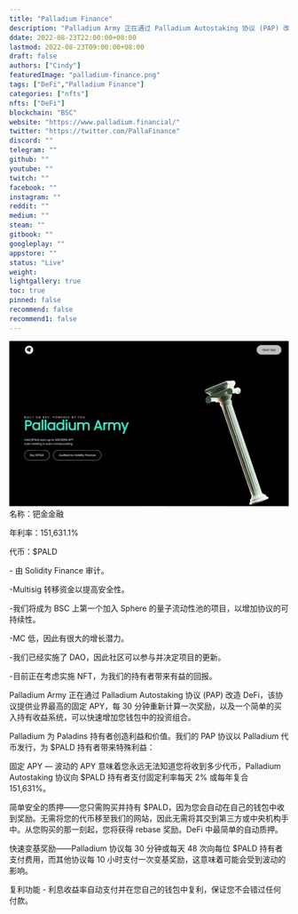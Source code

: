 ```yaml
---
title: "Palladium Finance"
description: "Palladium Army 正在通过 Palladium Autostaking 协议 (PAP) 改造 DeFi，该协议提供业界最高的固定 APY，每 30 分钟重新计算一次奖励，以及一个简单的买入持有收益系统，可以快速增加您钱包中的投资组合。"
ddate: 2022-08-23T22:00:00+08:00
lastmod: 2022-08-23T09:00:00+08:00
draft: false
authors: ["Cindy"]
featuredImage: "palladium-finance.png"
tags: ["DeFi","Palladium Finance"]
categories: ["nfts"]
nfts: ["DeFi"]
blockchain: "BSC"
website: "https://www.palladium.financial/"
twitter: "https://twitter.com/PallaFinance"
discord: ""
telegram: ""
github: ""
youtube: ""
twitch: ""
facebook: ""
instagram: ""
reddit: ""
medium: ""
steam: ""
gitbook: ""
googleplay: ""
appstore: ""
status: "Live"
weight: 
lightgallery: true
toc: true
pinned: false
recommend: false
recommend1: false
---
```

![image-20220823114451605](image-20220823114451605.png)名称：钯金金融

年利率：151,631.1%

代币：$PALD

\- 由 Solidity Finance 审计。

-Multisig 转移资金以提高安全性。

-我们将成为 BSC 上第一个加入 Sphere 的量子流动性池的项目，以增加协议的可持续性。

-MC 低，因此有很大的增长潜力。

-我们已经实施了 DAO，因此社区可以参与并决定项目的更新。

-目前正在考虑实施 NFT，为我们的持有者带来有益的回报。

Palladium Army 正在通过 Palladium Autostaking 协议 (PAP) 改造 DeFi，该协议提供业界最高的固定 APY，每 30 分钟重新计算一次奖励，以及一个简单的买入持有收益系统，可以快速增加您钱包中的投资组合。

Palladium 为 Paladins 持有者创造利益和价值。我们的 PAP 协议以 Palladium 代币发行，为 $PALD 持有者带来特殊利益：

固定 APY — 波动的 APY 意味着您永远无法知道您将收到多少代币，Palladium Autostaking 协议向 $PALD 持有者支付固定利率每天 2% 或每年复合 151,631%。

简单安全的质押——您只需购买并持有 $PALD，因为您会自动在自己的钱包中收到奖励。无需将您的代币移至我们的网站，因此无需将其交到第三方或中央机构手中。从您购买的那一刻起，您将获得 rebase 奖励。DeFi 中最简单的自动质押。

快速变基奖励——Palladium 协议每 30 分钟或每天 48 次向每位 $PALD 持有者支付费用，而其他协议每 10 小时支付一次变基奖励，这意味着可能会受到波动的影响。

复利功能 - 利息收益率自动支付并在您自己的钱包中复利，保证您不会错过任何付款。